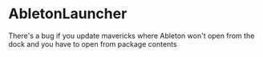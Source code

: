 # AbletonLauncher
There's a bug if you update mavericks where Ableton won't open from the dock and you have to open from package contents

